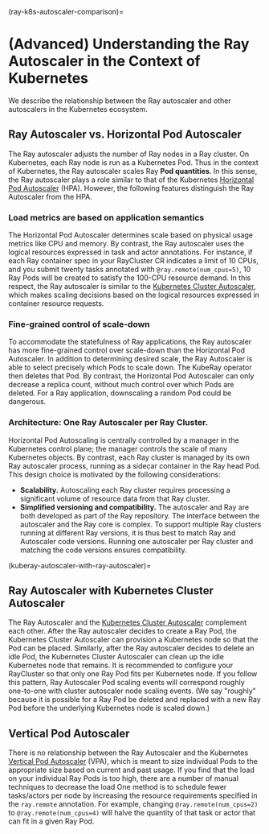 (ray-k8s-autoscaler-comparison)=
# (Advanced) Understanding the Ray Autoscaler in the Context of Kubernetes
We describe the relationship between the Ray autoscaler and other autoscalers in the Kubernetes
ecosystem.

## Ray Autoscaler vs. Horizontal Pod Autoscaler
The Ray autoscaler adjusts the number of Ray nodes in a Ray cluster.
On Kubernetes, each Ray node is run as a Kubernetes Pod. Thus in the context of Kubernetes,
the Ray autoscaler scales Ray **Pod quantities**. In this sense, the Ray autoscaler
plays a role similar to that of the Kubernetes
[Horizontal Pod Autoscaler](https://kubernetes.io/docs/tasks/run-application/horizontal-Pod-autoscale/) (HPA).
However, the following features distinguish the Ray Autoscaler from the HPA.

### Load metrics are based on application semantics
The Horizontal Pod Autoscaler determines scale based on physical usage metrics like CPU
and memory. By contrast, the Ray autoscaler uses the logical resources expressed in
task and actor annotations. For instance, if each Ray container spec in your RayCluster CR indicates
a limit of 10 CPUs, and you submit twenty tasks annotated with `@ray.remote(num_cpus=5)`,
10 Ray Pods will be created to satisfy the 100-CPU resource demand.
In this respect, the Ray autoscaler is similar to the
[Kubernetes Cluster Autoscaler](https://github.com/kubernetes/autoscaler/tree/master/cluster-autoscaler),
which makes scaling decisions based on the logical resources expressed in container
resource requests.

### Fine-grained control of scale-down
To accommodate the statefulness of Ray applications, the Ray autoscaler has more
fine-grained control over scale-down than the Horizontal Pod Autoscaler. In addition to
determining desired scale, the Ray Autoscaler is able to select precisely which Pods
to scale down. The KubeRay operator then deletes that Pod.
By contrast, the Horizontal Pod Autoscaler can only decrease a replica count, without much
control over which Pods are deleted. For a Ray application, downscaling a random
Pod could be dangerous.

### Architecture: One Ray Autoscaler per Ray Cluster.
Horizontal Pod Autoscaling is centrally controlled by a manager in the Kubernetes control plane;
the manager controls the scale of many Kubernetes objects.
By contrast, each Ray cluster is managed by its own Ray autoscaler process,
running as a sidecar container in the Ray head Pod. This design choice is motivated
by the following considerations:

- **Scalability.** Autoscaling each Ray cluster requires processing a significant volume of resource
  data from that Ray cluster.
- **Simplified versioning and compatibility.** The autoscaler and Ray are both developed
  as part of the Ray repository. The interface between the autoscaler and the Ray core is complex.
  To support multiple Ray clusters running at different Ray versions, it is thus best to match
  Ray and Autoscaler code versions. Running one autoscaler per Ray cluster and matching the code versions
  ensures compatibility.

(kuberay-autoscaler-with-ray-autoscaler)=
## Ray Autoscaler with Kubernetes Cluster Autoscaler
The Ray Autoscaler and the
[Kubernetes Cluster Autoscaler](https://github.com/kubernetes/autoscaler/tree/master/cluster-autoscaler)
complement each other.
After the Ray autoscaler decides to create a Ray Pod, the Kubernetes Cluster Autoscaler
can provision a Kubernetes node so that the Pod can be placed.
Similarly, after the Ray autoscaler decides to delete an idle Pod, the Kubernetes
Cluster Autoscaler can clean up the idle Kubernetes node that remains.
It is recommended to configure your RayCluster so that only one Ray Pod fits per Kubernetes node.
If you follow this pattern, Ray Autoscaler Pod scaling events will correspond roughly one-to-one with cluster autoscaler
node scaling events. (We say "roughly" because it is possible for a Ray Pod be deleted and replaced
with a new Ray Pod before the underlying Kubernetes node is scaled down.)


## Vertical Pod Autoscaler
There is no relationship between the Ray Autoscaler and the Kubernetes
[Vertical Pod Autoscaler](https://github.com/kubernetes/autoscaler/tree/master/vertical-pod-autoscaler) (VPA),
which is meant to size individual Pods to the appropriate size based on current and past usage.
If you find that the load on your individual Ray Pods is too high, there are a number
of manual techniques to decrease the load
One method is to schedule fewer tasks/actors per node by increasing the resource
requirements specified in the `ray.remote` annotation.
For example, changing `@ray.remote(num_cpus=2)` to `@ray.remote(num_cpus=4)`
will halve the quantity of that task or actor that can fit in a given Ray Pod.

